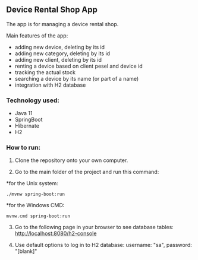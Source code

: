## **Device Rental Shop App**

The app is for managing a device rental shop.

Main features of the app:
* adding new device, deleting by its id
* adding new category, deleting by its id
* adding new client, deleting by its id
* renting a device based on client pesel and device id
* tracking the actual stock
* searching a device by its name (or part of a name)
* integration with H2 database

### **Technology used:**
* Java 11
* SpringBoot
* Hibernate
* H2

### **How to run:**
1. Clone the repository onto your own computer.

2. Go to the main folder of the project and run this command:

*for the Unix system:
```
./mvnw spring-boot:run
```
*for the Windows CMD:
```
mvnw.cmd spring-boot:run
```
3. Go to the following page in your browser to see database tables: [http://localhost:8080/h2-console](http://localhost:8080/h2-console)

4. Use default options to log in to H2 database: username: "sa", password: "[blank]"
